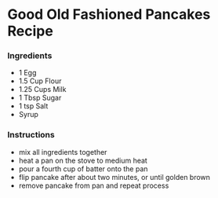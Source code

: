 # Good Old Fashioned Pancakes Recipe

### Ingredients
- 1 Egg
- 1.5 Cup Flour
- 1.25 Cups Milk
- 1 Tbsp Sugar
- 1 tsp Salt
- Syrup

### Instructions
- mix all ingredients together
- heat a pan on the stove to medium heat
- pour a fourth cup of batter onto the pan
- flip pancake after about two minutes, or until golden brown
- remove pancake from pan and repeat process

